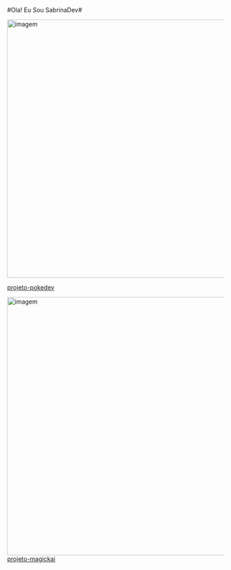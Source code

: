 #Ola! Eu Sou SabrinaDev#
<div><img width=600px; src="https://ik.imagekit.io/8xavbvrh7/imagem.jpg?updatedAt=1749517677738" alt="imagem">

<a href="https://sabrinaferreiradev.github.io/projetos-pessoais/projeto-pokedev" target="_blank" rel="noopener noreferrer">projeto-pokedev</a></div>

<div>
  <img width=600px; src="https://ik.imagekit.io/8xavbvrh7/imagemmagick.png?updatedAt=1749518133371" alt="imagem">
  <a href="https://sabrinaferreiradev.github.io/projetos-pessoais/projeto-magickai/" target="_blank" rel="noopener noreferrer">projeto-magickai</a>
</div>





